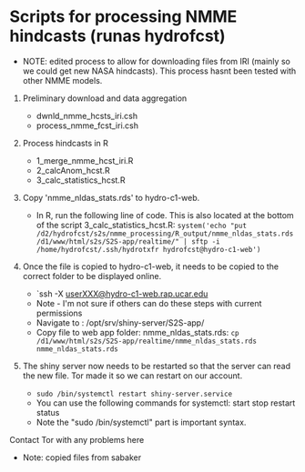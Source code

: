 # Scripts for processing NMME hindcasts (runas hydrofcst)
   - NOTE: edited process to allow for downloading files from IRI (mainly so we could get new NASA hindcasts). This process hasnt been tested with other NMME models.

1. Preliminary download and data aggregation
   - dwnld_nmme_hcsts_iri.csh 
   - process_nmme_fcst_iri.csh

2. Process hindcasts in R
   - 1_merge_nmme_hcst_iri.R
   - 2_calcAnom_hcst.R
   - 3_calc_statistics_hcst.R

3. Copy 'nmme_nldas_stats.rds' to hydro-c1-web.
   - In R, run the following line of code. This is also located at the bottom of the script 3_calc_statistics_hcst.R:
     `system('echo "put /d2/hydrofcst/s2s/nmme_processing/R_output/nmme_nldas_stats.rds /d1/www/html/s2s/S2S-app/realtime/" | sftp -i /home/hydrofcst/.ssh/hydrotxfr hydrofcst@hydro-c1-web')`

4. Once the file is copied to hydro-c1-web, it needs to be copied to the correct folder to be displayed online. 
   - `ssh -X userXXX@hydro-c1-web.rap.ucar.edu 
   - Note - I'm not sure if others can do these steps with current permissions
   - Navigate to : /opt/srv/shiny-server/S2S-app/
   - Copy file to web app folder: nmme_nldas_stats.rds: `cp /d1/www/html/s2s/S2S-app/realtime/nmme_nldas_stats.rds nmme_nldas_stats.rds`

5. The shiny server now needs to be restarted so that the server can read the new file. Tor made it so we can restart on our account.
   - `sudo /bin/systemctl restart shiny-server.service`
   - You can use the following commands for systemctl: start stop restart status
   - Note the "sudo /bin/systemctl" part is important syntax.

Contact Tor with any problems here

   - Note: copied files from sabaker
